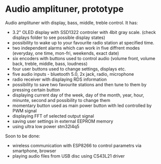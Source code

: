 # Audio amplituner, prototype

Audio amplituner with display, bass, middle, treble control. 
It has:

 - 3.2" OLED display with SSD1322 controler with 4bit gray scale. (check displays folder to see possible display states)
 - possibility to wake up to your favourite radio station at specified time.
 - two independent alarms which can work in five diffrent modes (everyday, one time, mon-fri, weekends, exact date)
 - six encoders with buttons used to control audio (volume front, volume back, treble, middle, bass, loudness)
 - four user buttons used to change settings, displays etc.
 - five audio inputs - bluetooth 5.0, 2x jack, radio, microphone
 - radio receiver with displaying RDS information 
 - possibility to save two favourite stations and then tune to them by pressing certain button
 - displaying current day of the week, day of the month, year, hour, minunte, second and possibility to change them
 - momentary button used as main power button with led controlled by PWM signal
 - displaying FFT of selected output signal
 - saving user settings in external EEPROM memory
 - using ultra low power stm32l4q5 


Soon to be done:

 - wireless communication with ESP8266 to control parametrs via smartphone, browser
 - playing audio files from USB disc using CS43L21 driver